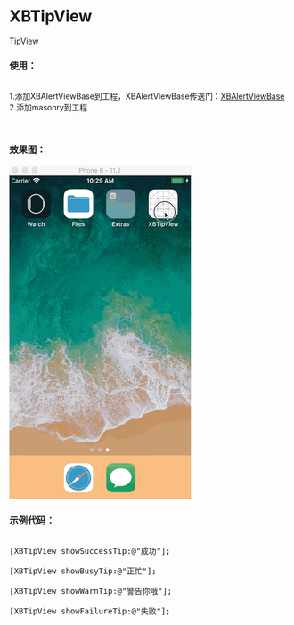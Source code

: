 # XBTipView
TipView

### 使用：
<br/>1.添加XBAlertViewBase到工程，XBAlertViewBase传送门：[XBAlertViewBase](https://github.com/huisedediao/XBAlertViewBase)
<br/>2.添加masonry到工程

<br/>

### 效果图：
![image](https://github.com/huisedediao/XBTipView/raw/master/show.gif)<br/>

### 示例代码：

<pre>

[XBTipView showSuccessTip:@"成功"];

[XBTipView showBusyTip:@"正忙"];

[XBTipView showWarnTip:@"警告你哦"];

[XBTipView showFailureTip:@"失败"];

</pre>